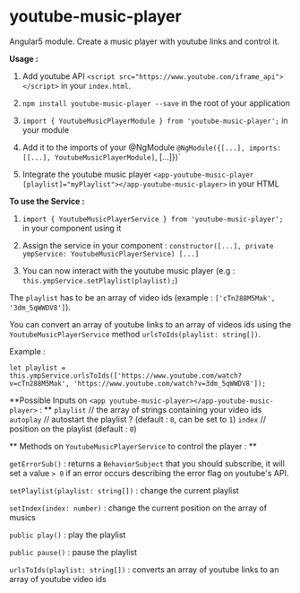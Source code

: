 # youtube-music-player
Angular5 module. Create a music player with youtube links and control it.

**Usage :**

1. Add youtube API `<script src="https://www.youtube.com/iframe_api"></script>` in your `index.html`.

2. `npm install youtube-music-player --save` in the root of your application

3. `import { YoutubeMusicPlayerModule } from 'youtube-music-player';` in your module

4. Add it to the imports of your @NgModule `@NgModule({[...], imports: [[...], YoutubeMusicPlayerModule]`, [...]})`

5. Integrate the youtube music player `<app-youtube-music-player [playlist]="myPlaylist"></app-youtube-music-player>` in your HTML

**To use the Service :**

1. `import { YoutubeMusicPlayerService } from 'youtube-music-player';` in your component using it

2. Assign the service in your component : `constructor([...], private ympService: YoutubeMusicPlayerService) [...]`

3. You can now interact with the youtube music player (e.g : `this.ympService.setPlaylist(playlist);`)


The `playlist` has to be an array of video ids (example : `['cTn288M5Mak', '3dm_5qWWDV8']`).

You can convert an array of youtube links to an array of videos ids using the `YoutubeMusicPlayerService` method `urlsToIds(playlist: string[])`.

Example : 

`let playlist = this.ympService.urlsToIds(['https://www.youtube.com/watch?v=cTn288M5Mak', 'https://www.youtube.com/watch?v=3dm_5qWWDV8']);`

**Possible Inputs on `<app youtube-music-player></app-youtube-music-player>` : **
`playlist` // the array of strings containing your video ids
`autoplay` // autostart the playlist ? (default : `0`, can be set to `1`)
`index` // position on the playlist (default : `0`)

** Methods on `YoutubeMusicPlayerService` to control the player : **

`getErrorSub()` : returns a `BehaviorSubject` that you should subscribe, it will set a value `> 0` if an error occurs describing the error flag on youtube's API.

`setPlaylist(playlist: string[])` : change the current playlist

`setIndex(index: number)` : change the current position on the array of musics

`public play()` : play the playlist

`public pause()` : pause the playlist

`urlsToIds(playlist: string[])` : converts an array of youtube links to an array of youtube video ids
